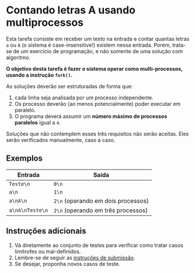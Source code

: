 # Contando letras A usando multiprocessos

Esta tarefa consiste em receber um texto na entrada e contar quantas letras `a`
ou `A` (o sistema é case-insensitive!) existem nessa entrada. Porém, trata-se de
um exercício de programação, e não somente de uma solução com algoritmo.

**O objetivo desta tarefa é fazer o sistema operar como multi-processos,
usando a instrução `fork()`.**

As soluções deverão ser estruturadas de forma que:

1. cada linha seja analisada por
um processo independente.
1. Os processo deverão (ao menos potencialmente) poder
executar em paralelo.
1. O programa deverá assumir um **número máximo de processos paralelos** igual a
`4`.

Soluções que não contemplem esses três requisitos não serão aceitas. Eles serão
verificados manualmente, caso a caso.

## Exemplos

Entrada | Saida
------- | -----
`Teste\n` | `0\n`
`a\n` | `1\n`
`a\nA\n` | `2\n` (operando em dois processos)
`a\nA\nTeste\n` | `2\n` (operando em três processos)


## Instruções adicionais

1. Vá diretamente ao conjunto de testes para verificar como tratar casos
   limítrofes ou mal-definidos.
1. Lembre-se de seguir as [instruções de submissão](docs/instrucoes.md).
1. Se desejar, proponha novos casos de teste.
